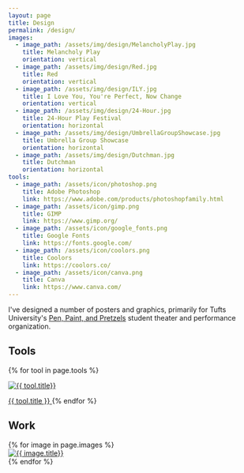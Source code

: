 ```yaml
---
layout: page
title: Design
permalink: /design/
images:
  - image_path: /assets/img/design/MelancholyPlay.jpg
    title: Melancholy Play
    orientation: vertical
  - image_path: /assets/img/design/Red.jpg
    title: Red
    orientation: vertical
  - image_path: /assets/img/design/ILY.jpg
    title: I Love You, You're Perfect, Now Change
    orientation: vertical
  - image_path: /assets/img/design/24-Hour.jpg
    title: 24-Hour Play Festival
    orientation: horizontal
  - image_path: /assets/img/design/UmbrellaGroupShowcase.jpg
    title: Umbrella Group Showcase
    orientation: horizontal
  - image_path: /assets/img/design/Dutchman.jpg
    title: Dutchman
    orientation: horizontal
tools:
  - image_path: /assets/icon/photoshop.png
    title: Adobe Photoshop
    link: https://www.adobe.com/products/photoshopfamily.html
  - image_path: /assets/icon/gimp.png
    title: GIMP
    link: https://www.gimp.org/
  - image_path: /assets/icon/google_fonts.png
    title: Google Fonts
    link: https://fonts.google.com/
  - image_path: /assets/icon/coolors.png
    title: Coolors
    link: https://coolors.co/
  - image_path: /assets/icon/canva.png
    title: Canva
    link: https://www.canva.com/
---
```


I've designed a number of posters and graphics, primarily for Tufts University's [Pen, Paint, and Pretzels](http://tufts3ps.com/) student theater and performance organization.

## Tools

<div>
  <div class="row row-center">
    {% for tool in page.tools %}
      <a class="col-6-sm col-3-md col-2 center card card-box-shadow" href="{{ tool.link }}">
        <p><img src="{{ tool.image_path }}" alt="{{ tool.title}}"/></p>
        <span>{{ tool.title }}</span>
      </a>
    {% endfor %}
  </div>
</div>

## Work

<div>
  <div class="row">
    {% for image in page.images %}
      <div class="{% if image.orientation == 'vertical' %}col-4-md{% else %}col-12{% endif %}">
        <a target="_blank" href="{{ image.image_path }}"><img src="{{ image.image_path }}" alt="{{ image.title}}"/></a>
      </div>
    {% endfor %}
  </div>
</div>
